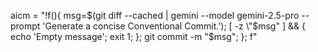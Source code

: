aicm = "!f(){ msg=$(git diff --cached | gemini --model gemini-2.5-pro --prompt 'Generate a concise Conventional Commit.'); [ -z \"$msg\" ] && { echo 'Empty message'; exit 1; }; git commit -m \"$msg\"; }; f"
